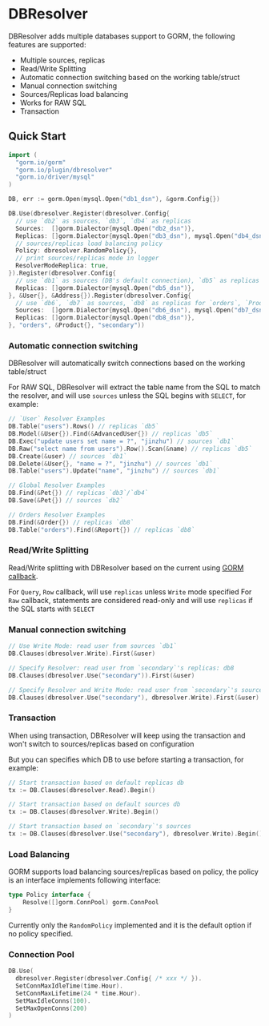 # DBResolver

DBResolver adds multiple databases support to GORM, the following features are supported:

* Multiple sources, replicas
* Read/Write Splitting
* Automatic connection switching based on the working table/struct
* Manual connection switching
* Sources/Replicas load balancing
* Works for RAW SQL
* Transaction

## Quick Start

```go
import (
  "gorm.io/gorm"
  "gorm.io/plugin/dbresolver"
  "gorm.io/driver/mysql"
)

DB, err := gorm.Open(mysql.Open("db1_dsn"), &gorm.Config{})

DB.Use(dbresolver.Register(dbresolver.Config{
  // use `db2` as sources, `db3`, `db4` as replicas
  Sources:  []gorm.Dialector{mysql.Open("db2_dsn")},
  Replicas: []gorm.Dialector{mysql.Open("db3_dsn"), mysql.Open("db4_dsn")},
  // sources/replicas load balancing policy
  Policy: dbresolver.RandomPolicy{},
  // print sources/replicas mode in logger
  ResolverModeReplica: true,
}).Register(dbresolver.Config{
  // use `db1` as sources (DB's default connection), `db5` as replicas for `User`, `Address`
  Replicas: []gorm.Dialector{mysql.Open("db5_dsn")},
}, &User{}, &Address{}).Register(dbresolver.Config{
  // use `db6`, `db7` as sources, `db8` as replicas for `orders`, `Product`
  Sources:  []gorm.Dialector{mysql.Open("db6_dsn"), mysql.Open("db7_dsn")},
  Replicas: []gorm.Dialector{mysql.Open("db8_dsn")},
}, "orders", &Product{}, "secondary"))
```

### Automatic connection switching

DBResolver will automatically switch connections based on the working table/struct

For RAW SQL, DBResolver will extract the table name from the SQL to match the resolver, and will use `sources` unless the SQL begins with `SELECT`, for example:

```go
// `User` Resolver Examples
DB.Table("users").Rows() // replicas `db5`
DB.Model(&User{}).Find(&AdvancedUser{}) // replicas `db5`
DB.Exec("update users set name = ?", "jinzhu") // sources `db1`
DB.Raw("select name from users").Row().Scan(&name) // replicas `db5`
DB.Create(&user) // sources `db1`
DB.Delete(&User{}, "name = ?", "jinzhu") // sources `db1`
DB.Table("users").Update("name", "jinzhu") // sources `db1`

// Global Resolver Examples
DB.Find(&Pet{}) // replicas `db3`/`db4`
DB.Save(&Pet{}) // sources `db2`

// Orders Resolver Examples
DB.Find(&Order{}) // replicas `db8`
DB.Table("orders").Find(&Report{}) // replicas `db8`
```

### Read/Write Splitting

Read/Write splitting with DBResolver based on the current using [GORM callback](https://gorm.io/docs/write_plugins.html).

For `Query`, `Row` callback, will use `replicas` unless `Write` mode specified
For `Raw` callback, statements are considered read-only and will use `replicas` if the SQL starts with `SELECT`

### Manual connection switching

```go
// Use Write Mode: read user from sources `db1`
DB.Clauses(dbresolver.Write).First(&user)

// Specify Resolver: read user from `secondary`'s replicas: db8
DB.Clauses(dbresolver.Use("secondary")).First(&user)

// Specify Resolver and Write Mode: read user from `secondary`'s sources: db6 or db7
DB.Clauses(dbresolver.Use("secondary"), dbresolver.Write).First(&user)
```

### Transaction

When using transaction, DBResolver will keep using the transaction and won't switch to sources/replicas based on configuration

But you can specifies which DB to use before starting a transaction, for example:

```go
// Start transaction based on default replicas db
tx := DB.Clauses(dbresolver.Read).Begin()

// Start transaction based on default sources db
tx := DB.Clauses(dbresolver.Write).Begin()

// Start transaction based on `secondary`'s sources
tx := DB.Clauses(dbresolver.Use("secondary"), dbresolver.Write).Begin()
```

### Load Balancing

GORM supports load balancing sources/replicas based on policy, the policy is an interface implements following interface:

```go
type Policy interface {
	Resolve([]gorm.ConnPool) gorm.ConnPool
}
```

Currently only the `RandomPolicy` implemented and it is the default option if no policy specified.

### Connection Pool

```go
DB.Use(
  dbresolver.Register(dbresolver.Config{ /* xxx */ }).
  SetConnMaxIdleTime(time.Hour).
  SetConnMaxLifetime(24 * time.Hour).
  SetMaxIdleConns(100).
  SetMaxOpenConns(200)
)
```
